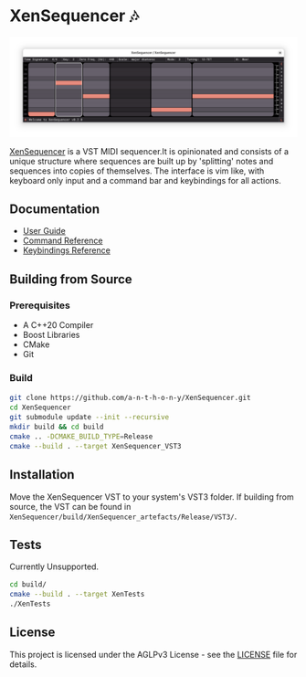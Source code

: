 # XenSequencer 🎶

![XenSequencer](/docs/img/title-screenshot.png)

[XenSequencer](https://github.com/a-n-t-h-o-n-y/XenSequencer) is a VST MIDI sequencer.It is opinionated and consists of a unique structure where sequences are built up by 'splitting' notes and sequences into copies of themselves. The interface is vim like, with keyboard only input and a command bar and keybindings for all actions.

## Documentation
- [User Guide](docs/user_guide.md)
- [Command Reference](docs/command_reference.md)
- [Keybindings Reference](docs/keybindings_reference.md)

## Building from Source

### Prerequisites
- A C++20 Compiler
- Boost Libraries
- CMake
- Git

### Build
```bash
git clone https://github.com/a-n-t-h-o-n-y/XenSequencer.git
cd XenSequencer
git submodule update --init --recursive
mkdir build && cd build
cmake .. -DCMAKE_BUILD_TYPE=Release
cmake --build . --target XenSequencer_VST3
```

## Installation
Move the XenSequencer VST to your system's VST3 folder. If building from source, the VST can be found in `XenSequencer/build/XenSequencer_artefacts/Release/VST3/`.

## Tests
Currently Unsupported.

```bash
cd build/
cmake --build . --target XenTests
./XenTests
```

## License
This project is licensed under the AGLPv3 License - see the [LICENSE](LICENSE) file for details.